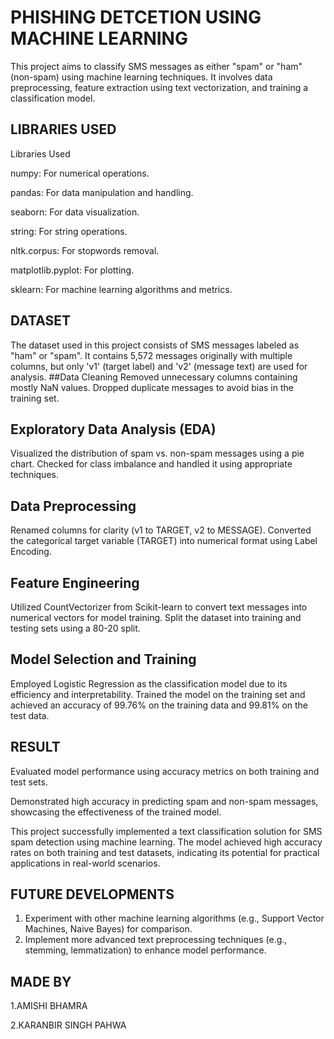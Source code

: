 
# PHISHING DETCETION USING MACHINE LEARNING

This project aims to classify SMS messages as either "spam" or "ham" (non-spam) using machine learning techniques. It involves data preprocessing, feature extraction using text vectorization, and training a classification model.



## LIBRARIES USED
Libraries Used

numpy: For numerical operations.

pandas: For data manipulation and handling.

seaborn: For data visualization.

string: For string operations.

nltk.corpus: For stopwords removal.

matplotlib.pyplot: For plotting.

sklearn: For machine learning algorithms and metrics.
## DATASET
The dataset used in this project  consists of SMS messages labeled as "ham" or "spam". It contains 5,572 messages originally with multiple columns, but only 'v1' (target label) and 'v2' (message text) are used for analysis.
##Data Cleaning
Removed unnecessary columns containing mostly NaN values.
Dropped duplicate messages to avoid bias in the training set.
## Exploratory Data Analysis (EDA)
Visualized the distribution of spam vs. non-spam messages using a pie chart.
Checked for class imbalance and handled it using appropriate techniques.

## Data Preprocessing
Renamed columns for clarity (v1 to TARGET, v2 to MESSAGE).
Converted the categorical target variable (TARGET) into numerical format using Label Encoding.

## Feature Engineering
Utilized CountVectorizer from Scikit-learn to convert text messages into numerical vectors for model training.
Split the dataset into training and testing sets using a 80-20 split.
## Model Selection and Training
Employed Logistic Regression as the classification model due to its efficiency and interpretability.
Trained the model on the training set and achieved an accuracy of 99.76% on the training data and 99.81% on the test data.
## RESULT
Evaluated model performance using accuracy metrics on both training and test sets.

Demonstrated high accuracy in predicting spam and non-spam messages, showcasing the effectiveness of the trained model.

This project successfully implemented a text classification solution for SMS spam detection using machine learning. The model achieved high accuracy rates on both training and test datasets, indicating its potential for practical applications in real-world scenarios.
## FUTURE DEVELOPMENTS
1. Experiment with other machine learning algorithms (e.g., Support Vector Machines, Naive Bayes) for comparison.
2. Implement more advanced text preprocessing techniques (e.g., stemming, lemmatization) to enhance model performance.
## MADE BY
1.AMISHI BHAMRA

2.KARANBIR SINGH PAHWA
